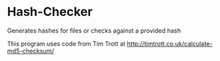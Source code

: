 # Hash-Checker
Generates hashes for files or checks against a provided hash

This program uses code from Tim Trott at http://timtrott.co.uk/calculate-md5-checksum/
